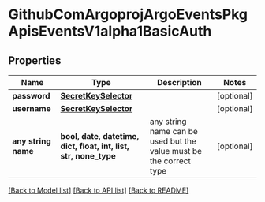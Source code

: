 # GithubComArgoprojArgoEventsPkgApisEventsV1alpha1BasicAuth


## Properties
Name | Type | Description | Notes
------------ | ------------- | ------------- | -------------
**password** | [**SecretKeySelector**](SecretKeySelector.md) |  | [optional] 
**username** | [**SecretKeySelector**](SecretKeySelector.md) |  | [optional] 
**any string name** | **bool, date, datetime, dict, float, int, list, str, none_type** | any string name can be used but the value must be the correct type | [optional]

[[Back to Model list]](../README.md#documentation-for-models) [[Back to API list]](../README.md#documentation-for-api-endpoints) [[Back to README]](../README.md)


